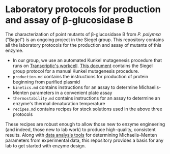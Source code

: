 # Laboratory protocols for production and assay of β-glucosidase B 

The characterization of point mutants of β-glucosidase B from *P. polymxa* ("Bagel") is an ongoing project in the Siegel group. This repository contains all the laboratory protocols for the production and assay of mutants of this enzyme. 

+ In our group, we use an automated Kunkel mutagenesis procedure that runs on [Transcriptic's workcell](https://www.transcriptic.com/). [This document](https://docs.google.com/a/ucdavis.edu/folderview?usp=sharing&id=0B3zIXvOOrmpqcEM5WWRadThsVUE) contains the Siegel group protocol for a manual Kunkel mutagenesis procedure. 
+ `production.md` contains the instructions for production of protein beginning from purified plasmid 
+ `kinetics.md` contains instructions for an assay to determine Michaelis-Menten parameters in a convenient plate assay 
+ `thermostability.md` contains instructions for an assay to determine an enzyme's thermal denaturation temperature
+ `recipes.md` contains recipes for stock solutions used in the above three protocols 

These recipes are robust enough to allow those new to enzyme engineering (and indeed, those new to lab work) to produce high-quality, consistent results. Along with [data analysis tools](http://github.com/dacarlin/bagel-fitter/) for determining Michaelis-Menten parameters from experimental data, this repository provides a basis for any lab to get started with enzyme design. 
